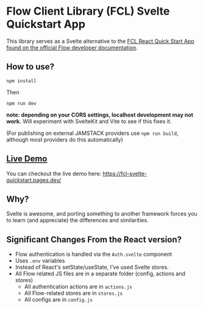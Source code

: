 # Flow Client Library (FCL) Svelte Quickstart App

This library serves as a Svelte alternative to the [FCL React Quick Start App found on the official Flow developer documentation](https://docs.onflow.org/fcl/tutorials/flow-app-quickstart/).

## How to use?

```npm install```

Then

```npm run dev```

**note: depending on your CORS settings, localhost development may not work.** Will experiment with SvelteKit and Vite to see if this fixes it.

(For publishing on external JAMSTACK providers use `npm run build`, although most providers do this automatically) 

## [Live Demo](https://fcl-svelte-quickstart.pages.dev/)

You can checkout the live demo here: https://fcl-svelte-quickstart.pages.dev/

## Why?

Svelte is awesome, and porting something to another framework forces you to learn (and appreciate) the differences and similarities.

## Significant Changes From the React version?

- Flow authentication is handled via the `Auth.svelte` component
- Uses `.env` variables
- Instead of React's setState/useState, I've used Svelte stores.
- All Flow related JS files are in a separate folder (config, actions and stores)
  - All authentication actions are in `actions.js`
  - All Flow-related stores are in `stores.js`
  - All configs are in `config.js`
